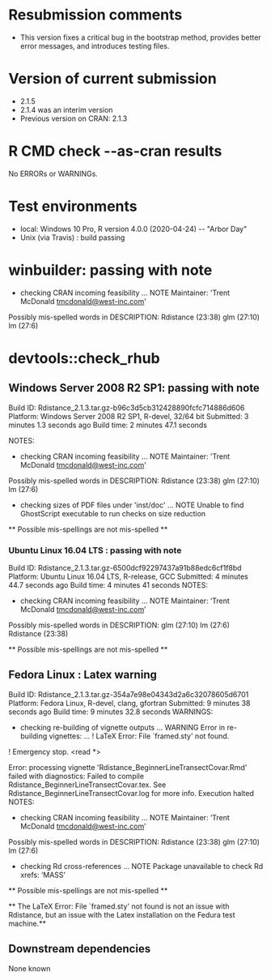# Resubmission comments
* This version fixes a critical bug in the bootstrap method, provides better error messages, and introduces testing files.  

# Version of current submission
* 2.1.5
* 2.1.4 was an interim version
* Previous version on CRAN: 2.1.3

# R CMD check --as-cran results
No ERRORs or WARNINGs. 

# Test environments
* local: Windows 10 Pro, R version 4.0.0 (2020-04-24) -- "Arbor Day"
* Unix (via Travis) : build passing

# winbuilder: passing with note
* checking CRAN incoming feasibility ... NOTE
Maintainer: 'Trent McDonald <tmcdonald@west-inc.com>'

Possibly mis-spelled words in DESCRIPTION:
  Rdistance (23:38)
  glm (27:10)
  lm (27:6)

# devtools::check_rhub 

## Windows Server 2008 R2 SP1: passing with note

Build ID:	Rdistance_2.1.3.tar.gz-b96c3d5cb312428890fcfc714886d606
Platform:	Windows Server 2008 R2 SP1, R-devel, 32/64 bit
Submitted:	3 minutes 1.3 seconds ago
Build time:	2 minutes 47.1 seconds

NOTES:
* checking CRAN incoming feasibility ... NOTE
Maintainer: 'Trent McDonald <tmcdonald@west-inc.com>'

Possibly mis-spelled words in DESCRIPTION:
  Rdistance (23:38)
  glm (27:10)
  lm (27:6)

* checking sizes of PDF files under 'inst/doc' ... NOTE
Unable to find GhostScript executable to run checks on size reduction

** Possible mis-spellings are not mis-spelled **

### Ubuntu Linux 16.04 LTS : passing with note

Build ID:	Rdistance_2.1.3.tar.gz-6500dcf92297437a91b88edc6cf1f8bd
Platform:	Ubuntu Linux 16.04 LTS, R-release, GCC
Submitted:	4 minutes 44.7 seconds ago
Build time:	4 minutes 41 seconds
NOTES:
* checking CRAN incoming feasibility ... NOTE
Maintainer: ‘Trent McDonald <tmcdonald@west-inc.com>’

Possibly mis-spelled words in DESCRIPTION:
  glm (27:10)
  lm (27:6)
  Rdistance (23:38)

** Possible mis-spellings are not mis-spelled **
  
  
## Fedora Linux : Latex warning

Build ID:	Rdistance_2.1.3.tar.gz-354a7e98e04343d2a6c32078605d6701
Platform:	Fedora Linux, R-devel, clang, gfortran
Submitted:	9 minutes 38 seconds ago
Build time:	9 minutes 32.8 seconds
WARNINGS:
* checking re-building of vignette outputs ... WARNING
Error in re-building vignettes:
  ...
! LaTeX Error: File `framed.sty' not found.

! Emergency stop.
<read *> 

Error: processing vignette 'Rdistance_BeginnerLineTransectCovar.Rmd' failed with diagnostics:
Failed to compile Rdistance_BeginnerLineTransectCovar.tex. See Rdistance_BeginnerLineTransectCovar.log for more info.
Execution halted
NOTES:
* checking CRAN incoming feasibility ... NOTE
Maintainer: ‘Trent McDonald <tmcdonald@west-inc.com>’

Possibly mis-spelled words in DESCRIPTION:
  Rdistance (23:38)
  glm (27:10)
  lm (27:6)
* checking Rd cross-references ... NOTE
Package unavailable to check Rd xrefs: ‘MASS’

** Possible mis-spellings are not mis-spelled **

** The LaTeX Error: File `framed.sty' not found is not an 
issue with Rdistance, but an issue with the Latex installation
on the Fedura test machine.**

## Downstream dependencies
None known
